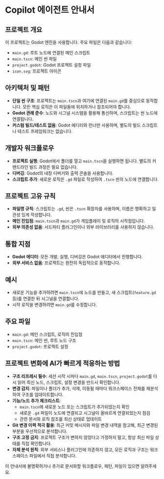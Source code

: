 # Copilot 에이전트 안내서

## 프로젝트 개요

이 프로젝트는 Godot 엔진을 사용합니다. 주요 파일은 다음과 같습니다:
- `main.gd`: 루트 노드에 연결된 메인 스크립트
- `main.tscn`: 메인 씬 파일
- `project.godot`: Godot 프로젝트 설정 파일
- `icon.svg`: 프로젝트 아이콘

## 아키텍처 및 패턴

- **단일 씬 구조**: 프로젝트는 `main.tscn`과 여기에 연결된 `main.gd`를 중심으로 동작합니다. 모든 핵심 로직은 이 파일들에 위치하거나 참조되어야 합니다.
- **Godot 관례 준수**: 노드와 시그널 시스템을 활용해 통신하며, 스크립트는 씬 노드에 연결됩니다.
- **커스텀 빌드/테스트 없음**: Godot 에디터와 런너만 사용하며, 별도의 빌드 스크립트나 테스트 프레임워크는 없습니다.

## 개발자 워크플로우

- **프로젝트 실행**: Godot에서 폴더를 열고 `main.tscn`을 실행하면 됩니다. 별도의 커맨드라인 빌드 과정은 필요 없습니다.
- **디버깅**: Godot의 내장 디버거와 출력 콘솔을 사용합니다.
- **스크립트 추가**: 새로운 로직은 `.gd` 파일로 작성하여 `.tscn` 씬의 노드에 연결합니다.

## 프로젝트 고유 규칙

- **파일명 규칙**: 스크립트는 `.gd`, 씬은 `.tscn` 확장자를 사용하며, 이름은 명확하고 일관성 있게 작성합니다.
- **메인 진입점**: `main.tscn`과 `main.gd`가 게임플레이 및 로직의 시작점입니다.
- **외부 의존성 없음**: 서드파티 플러그인이나 외부 라이브러리를 사용하지 않습니다.

## 통합 지점

- **Godot 에디터**: 모든 개발, 실행, 디버깅은 Godot 에디터에서 진행합니다.
- **외부 서비스 없음**: 프로젝트는 완전히 독립적으로 동작합니다.

## 예시

- 새로운 기능을 추가하려면 `main.tscn`에 노드를 만들고, 새 스크립트(`feature.gd` 등)를 연결한 뒤 시그널을 연결합니다.
- 시작 로직을 변경하려면 `main.gd`를 수정합니다.

## 주요 파일

- `main.gd`: 메인 스크립트, 로직의 진입점
- `main.tscn`: 메인 씬, 루트 노드 구조
- `project.godot`: 프로젝트 설정

## 프로젝트 변화에 AI가 빠르게 적응하는 방법

- **구조 리프레시 필수**: 세션 시작 시마다 `main.gd`, `main.tscn`, `project.godot`를 다시 읽어 최신 노드, 스크립트, 설정 변경을 반드시 확인합니다.
- **변경 감지**: 파일이나 폴더가 추가, 삭제, 이동될 때마다 워크스페이스 전체를 재분석하여 구조를 업데이트합니다.
- **기능/노드 추가 체크리스트**:
	- `main.tscn`에 새로운 노드 또는 스크립트가 추가되었는지 확인
	- 새로운 `.gd` 파일이 노드에 연결되고 시그널이 올바르게 연결되었는지 점검
	- 관련 문서와 로직 참조를 최신 상태로 업데이트
- **Git 변경 이력 적극 활용**: 최근 커밋 메시지와 파일 변경 내역을 참고해, 최근 변경된 부분을 우선적으로 분석합니다.
- **구조 고정 금지**: 프로젝트 구조가 변하지 않았다고 가정하지 말고, 항상 최신 파일 상태를 직접 확인합니다.
- **자체 분석 원칙**: 외부 서비스나 플러그인에 의존하지 않고, 모든 로직과 구조는 워크스페이스 파일에서 직접 분석합니다.

이 안내서에 불명확하거나 추가로 문서화할 워크플로우, 패턴, 파일이 있으면 알려주세요.